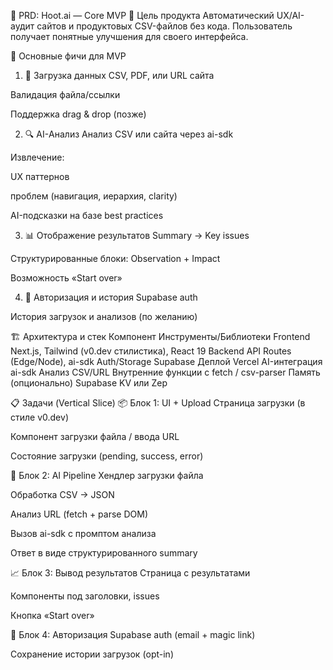 🧠 PRD: Hoot.ai — Core MVP
🎯 Цель продукта
Автоматический UX/AI-аудит сайтов и продуктовых CSV-файлов без кода. Пользователь получает понятные улучшения для своего интерфейса.

🧩 Основные фичи для MVP
1. 📂 Загрузка данных
CSV, PDF, или URL сайта

Валидация файла/ссылки

Поддержка drag & drop (позже)

2. 🔍 AI-Анализ
Анализ CSV или сайта через ai-sdk

Извлечение:

UX паттернов

проблем (навигация, иерархия, clarity)

AI-подсказки на базе best practices

3. 📊 Отображение результатов
Summary → Key issues

Структурированные блоки: Observation + Impact

Возможность «Start over»

4. 💾 Авторизация и история
Supabase auth

История загрузок и анализов (по желанию)

🏗 Архитектура и стек
Компонент	Инструменты/Библиотеки
Frontend	Next.js, Tailwind (v0.dev стилистика), React 19
Backend	API Routes (Edge/Node), ai-sdk
Auth/Storage	Supabase
Деплой	Vercel
AI-интеграция	ai-sdk
Анализ CSV/URL	Внутренние функции с fetch / csv-parser
Память (опционально)	Supabase KV или Zep

📋 Задачи (Vertical Slice)
📦 Блок 1: UI + Upload
 Страница загрузки (в стиле v0.dev)

 Компонент загрузки файла / ввода URL

 Состояние загрузки (pending, success, error)

🧠 Блок 2: AI Pipeline
 Хендлер загрузки файла

 Обработка CSV → JSON

 Анализ URL (fetch + parse DOM)

 Вызов ai-sdk с промптом анализа

 Ответ в виде структурированного summary

📈 Блок 3: Вывод результатов
 Страница с результатами

 Компоненты под заголовки, issues

 Кнопка «Start over»

🔐 Блок 4: Авторизация
 Supabase auth (email + magic link)

 Сохранение истории загрузок (opt-in)